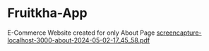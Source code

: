 # Fruitkha-App
E-Commerce Website created for only About Page
[screencapture-localhost-3000-about-2024-05-02-17_45_58.pdf](https://github.com/Kamalesh199930/Fruitkha-App/files/15188116/screencapture-localhost-3000-about-2024-05-02-17_45_58.pdf)
